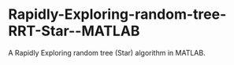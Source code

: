 # Rapidly-Exploring-random-tree-RRT-Star--MATLAB
A Rapidly Exploring random tree (Star) algorithm in MATLAB.
